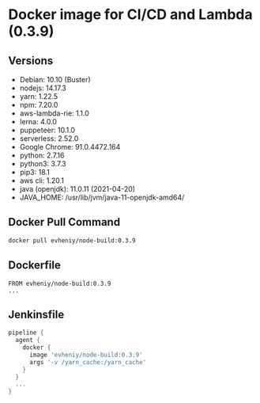 # Docker image for CI/CD and Lambda (0.3.9)

## Versions

- Debian: 10.10 (Buster)
- nodejs: 14.17.3
- yarn: 1.22.5
- npm: 7.20.0
- aws-lambda-rie: 1.1.0
- lerna: 4.0.0
- puppeteer: 10.1.0
- serverless: 2.52.0
- Google Chrome: 91.0.4472.164
- python: 2.7.16
- python3: 3.7.3
- pip3: 18.1
- aws cli: 1.20.1
- java (openjdk): 11.0.11 (2021-04-20)
- JAVA_HOME: /usr/lib/jvm/java-11-openjdk-amd64/

## Docker Pull Command

```bash
docker pull evheniy/node-build:0.3.9
```

## Dockerfile

```docker
FROM evheniy/node-build:0.3.9
...
```

## Jenkinsfile

```groovy
pipeline {
  agent {
    docker {
      image 'evheniy/node-build:0.3.9'
      args '-v /yarn_cache:/yarn_cache'
    }
  }
  ...
}
```

